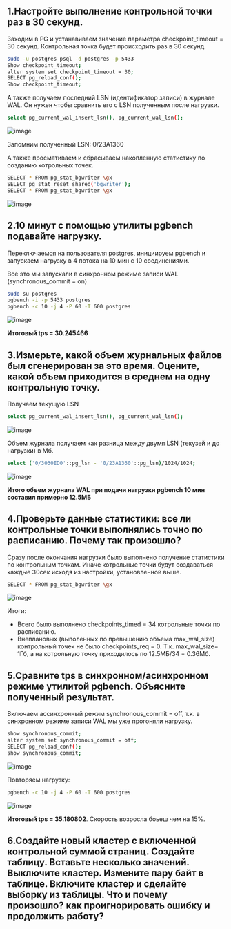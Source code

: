 ## 1.Настройте выполнение контрольной точки раз в 30 секунд.
Заходим в PG и устанавиваем значение параметра checkpoint_timeout = 30 секунд. Контрольная точка будет происходить раз в 30 секунд. 
```bash
sudo -u postgres psql -d postgres -p 5433
Show checkpoint_timeout;
alter system set checkpoint_timeout = 30;
SELECT pg_reload_conf();
Show checkpoint_timeout;
```
А также получаем последний LSN (идентификатор записи) в журнале WAL. Он нужен чтобы сравнить его с LSN полученным после нагрузки.
```bash
select pg_current_wal_insert_lsn(), pg_current_wal_lsn();
```
![image](https://github.com/user-attachments/assets/5faf8c0f-dc31-4ad5-bc53-16093e7cf040)

Запомним полученный LSN: 0/23A1360

А также просмативаем и сбрасываем накопленную статистику по созданию котрольных точек.
```bash
SELECT * FROM pg_stat_bgwriter \gx
SELECT pg_stat_reset_shared('bgwriter');
SELECT * FROM pg_stat_bgwriter \gx
```
![image](https://github.com/user-attachments/assets/ada2d4d9-2d71-4683-b155-7027006677cf)

## 2.10 минут c помощью утилиты pgbench подавайте нагрузку.
Переключаемся на пользователя postgres, инициируем pgbench и запускаем нагрузку в 4 потока на 10 мин с 10 соединениями.

Все это мы запускали в синхронном режиме записи WAL (synchronous_commit = on)
```bash
sudo su postgres
pgbench -i -p 5433 postgres
pgbench -c 10 -j 4 -P 60 -T 600 postgres
```
![image](https://github.com/user-attachments/assets/0f76b7a3-69a1-4a38-a914-ee6c85506956)

**Итоговый tps = 30.245466**

## 3.Измерьте, какой объем журнальных файлов был сгенерирован за это время. Оцените, какой объем приходится в среднем на одну контрольную точку.
Получаем текущую LSN
```bash
select pg_current_wal_insert_lsn(), pg_current_wal_lsn();
```
![image](https://github.com/user-attachments/assets/86b6fddd-413a-4147-92e0-8c123e0496bc)

Объем журнала получаем как разница между двумя LSN (текузей и до нагрузки) в Мб.
```bash
select ('0/3030ED0'::pg_lsn - '0/23A1360'::pg_lsn)/1024/1024;
```
![image](https://github.com/user-attachments/assets/1fff55d7-7863-4a69-9f44-27bf3a7d322c)

**Итого объем журнала WAL при подачи нагрузки pgbench 10 мин составил примерно 12.5МБ**

## 4.Проверьте данные статистики: все ли контрольные точки выполнялись точно по расписанию. Почему так произошло?
Сразу после окончания нагрузки было выполнено получение статистики по контрольным точкам. Иначе котрольные точки будут создаваться каждые 30сек исходя из настройки, установленной выше.
```bash
SELECT * FROM pg_stat_bgwriter \gx
```
![image](https://github.com/user-attachments/assets/353d79ed-d435-4860-86f7-7b549f2539ec)

Итоги:
* Всего было выполнено checkpoints_timed = 34 котрольные точки по расписанию. 
* Внеплановых (выполенных по превышению объема max_wal_size) контрольный точек не было checkpoints_req = 0. Т.к. max_wal_size= 1Гб, а на котрольную точку приходилось по 12.5МБ/34 = 0.36Мб. 

## 5.Сравните tps в синхронном/асинхронном режиме утилитой pgbench. Объясните полученный результат.
Включаем ассинхронный режим synchronous_commit = off, т.к. в синхронном режиме записи WAL мы уже прогоняли нагрузку. 
```bash
show synchronous_commit;
alter system set synchronous_commit = off;
SELECT pg_reload_conf();
show synchronous_commit;
```
![image](https://github.com/user-attachments/assets/57c77bc2-d870-4131-b40b-4008141be1fc)

Повторяем нагрузку:
```bash
pgbench -c 10 -j 4 -P 60 -T 600 postgres
```
![image](https://github.com/user-attachments/assets/082463d6-3d19-4b68-a7b1-4698196ebe8c)

**Итоговый tps = 35.180802**. Скорость возросла боьеш чем на 15%.

## 6.Создайте новый кластер с включенной контрольной суммой страниц. Создайте таблицу. Вставьте несколько значений. Выключите кластер. Измените пару байт в таблице. Включите кластер и сделайте выборку из таблицы. Что и почему произошло? как проигнорировать ошибку и продолжить работу?
